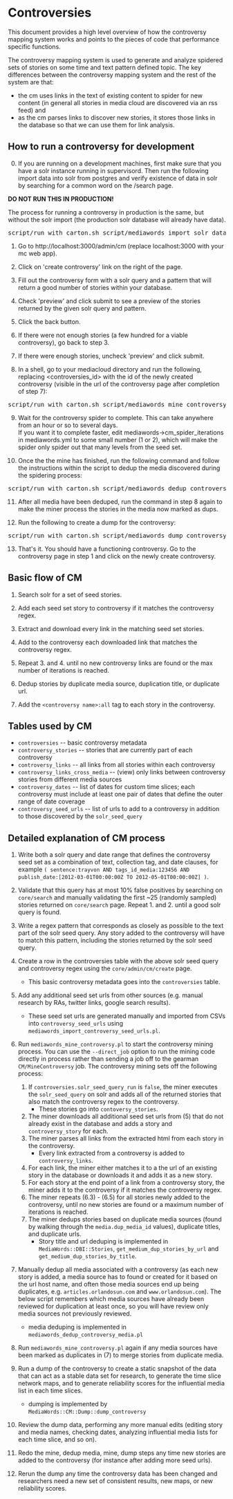 Controversies
=============

This document provides a high level overview of how the controversy mapping
system works and points to the pieces of code that performance specific
functions.

The controversy mapping system is used to generate and analyze spidered sets
of stories on some time and text pattern defined topic. The key differences
between the controversy mapping system and the rest of the system are that:

* the cm uses links in the text of existing content to spider for new content
  (in general all stories in media cloud are discovered via an rss feed) and
* as the cm parses links to discover new stories, it stores those links in the
  database so that we can use them for link analysis.

How to run a controversy for development
----------------------------------------

0. If you are running on a development machines, first make sure that you have a solr instance running in supervisord.
Then run the following import data into solr from postgres and verify existence of data in solr  by searching for a
common word on the /search page.

**DO NOT RUN THIS IN PRODUCTION!**

The process for running a controversy in production is the same, but without the solr import (the production
solr database will already have data).

<pre>
script/run_with_carton.sh script/mediawords_import_solr_data.pl --delete_all
</pre>

1. Go to http://localhost:3000/admin/cm (replace localhost:3000 with your mc web app).

2. Click on 'create controversy' link on the right of the page.

3. Fill out the controversy form with a solr query and a pattern that will return a
good number of stories within your database.

4. Check 'preview' and click submit to see a preview of the stories returned by the given
solr query and pattern.

5. Click the back button.

6. If there were not enough stories (a few hundred for a viable controversy), go back to step 3.

7. If there were enough stories, uncheck 'preview' and click submit.

8. In a shell, go to your mediacloud directory and run the following, replacing <controversies_id> with the
id of the newly created controversy (visible in the url of the controversy page after completion of step 7):

<pre>
script/run_with_carton.sh script/mediawords_mine_controversy.pl --controversy <controversies_id> --direct_job
</pre>

9. Wait for the controversy spider to complete.  This can take anywhere from an hour or so to several days.  
If you want it to complete faster, edit mediawords->cm\_spider\_iterations in mediawords.yml to some small
number (1 or 2), which will make the spider only spider out that many levels from the seed set.

10. Once the the mine has finished, run the following command and follow the instructions within the script
to dedup the media discovered during the spidering process:

<pre>
script/run_with_carton.sh script/mediawords_dedup_controversy_media.pl
</pre>

11. After all media have been deduped, run the command in step 8 again to make the miner process the stories
in the media now marked as dups.

12. Run the following to create a dump for the controversy:

<pre>
script/run_with_carton.sh script/mediawords_dump_controversy.pl --controversy <controversies_id> --direct_job
</pre>

13. That's it.  You should have a functioning controversy.  Go to the controversy page in step 1 and
click on the newly create controversy.

Basic flow of CM
----------------

1. Search solr for a set of seed stories.

2. Add each seed set story to controversy if it matches the controversy regex.

3. Extract and download every link in the matching seed set stories.

4. Add to the controversy each downloaded link that matches the controversy
   regex.

5. Repeat 3. and 4. until no new controversy links are found or the max number
   of iterations is reached.

6. Dedup stories by duplicate media source, duplication title, or duplicate
   url.

7. Add the `<controversy name>:all` tag to each story in the controversy.


Tables used by CM
-----------------

* `controversies` -- basic controversy metadata
* `controversy_stories` -- stories that are currently part of each controversy
* `controversy_links` -- all links from all stories within each controversy
* `controversy_links_cross_media` -- (view) only links between controversy
   stories from different media sources
* `controversy_dates` -- list of dates for custom time slices; each controversy
   must include at least one pair of dates that define the outer range of date
   coverage
* `controversy_seed_urls` -- list of urls to add to a controversy in addition
   to those discovered by the `solr_seed_query`


Detailed explanation of CM process
----------------------------------

1. Write both a solr query and date range that defines the controversy seed
   set as a combination of text, collection tag, and date clauses, for example
   `( sentence:trayvon AND tags_id_media:123456 AND
   publish_date:[2012-03-01T00:00:00Z TO 2012-05-01T00:00:00Z] )`.

2. Validate that this query has at most 10% false positives by searching on
   `core/search` and manually validating the first ~25 (randomly sampled)
   stories returned on `core/search` page.  Repeat 1. and 2. until a good solr
   query is found.

3. Write a regex pattern that corresponds as closely as possible to the text
   part of the solr seed query.  Any story added to the controversy will have
   to match this pattern, including the stories returned by the solr seed
   query.

4. Create a row in the controversies table with the above solr seed query and
   controversy regex using the `core/admin/cm/create` page.
    * This basic controversy metadata goes into the `controversies` table.

5. Add any additional seed set urls from other sources (e.g. manual research by
   RAs, twitter links, google search results).
    * These seed set urls are generated manually and imported from CSVs into
      `controversy_seed_urls` using
      `mediawords_import_controversy_seed_urls.pl`.

6. Run `mediawords_mine_controversy.pl` to start the controversy mining
   process. You can use the `--direct_job` option to run the mining code
   directly in process rather than sending a job off to the gearman
   `CM/MineControversy` job.  The controversy mining sets off the following
   process:

    1. If `controversies.solr_seed_query_run` is `false`, the miner executes
       the `solr_seed_query` on solr and adds all of the returned stories that
       also match the controversy regex to the controversy.
        * These stories go into `contoversy_stories`.
    2. The miner downloads all additional seed set urls from (5) that do not
       already exist in the database and adds a story and `controversy_story`
       for each.
    3. The miner parses all links from the extracted html from each story in
       the controversy.
        * Every link extracted from a controversy is added to
          `controversy_links`.
    4. For each link, the miner either matches it to a the url of an existing
       story in the database or downloads it and adds it as a new story.
    5. For each story at the end point of a link from a controversy story, the
       miner adds it to the controversy if it matches the controversy regex.
    6. The miner repeats (6.3) - (6.5) for all stories newly added to the
       controversy, until no new stories are found or a maximum number of
       iterations is reached.
    7. The miner dedups stories based on duplicate media sources (found by
       walking through the `media.dup_media_id` values), duplicate titles, and
       duplicate urls.
        * Story title and url deduping is implemented in
          `MediaWords::DBI::Stories`, `get_medium_dup_stories_by_url` and
          `get_medium_dup_stories_by_title`.

7. Manually dedup all media associated with a controversy (as each new story is
   added, a media source has to found or created for it based on the url host
   name, and often those media sources end up being duplicates, e.g.
   `articles.orlandosun.com` and `www.orlandosun.com`).  The below script
   remembers which media sources have already been reviewed for duplication at
   least once, so you will have review only media sources not previously
   reviewed.
    * media deduping is implemented in `mediawords_dedup_controversy_media.pl`

8. Run `mediawords_mine_controversy.pl` again if any media sources have been
   marked as duplicates in (7) to merge stories from duplicate media.

9. Run a dump of the controversy to create a static snapshot of the data that
   can act as a stable data set for research, to generate the time slice
   network maps, and to generate reliability scores for the influential media
   list in each time slices.
    * dumping is implemented by `MediaWords::CM::Dump::dump_controversy`

10. Review the dump data, performing any more manual edits (editing story and
    media names, checking dates, analyzing influential media lists for each
    time slice, and so on).

11. Redo the mine, dedup media, mine, dump steps any time new stories are added
    to the controversy (for instance after adding more seed urls).

12. Rerun the dump any time the controversy data has been changed and
    researchers need a new set of consistent results, new maps, or new
    reliability scores.
